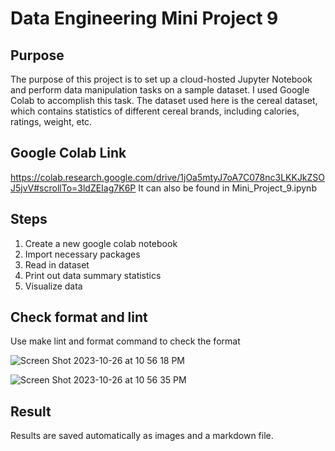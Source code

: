 # Data Engineering Mini Project 9
## Purpose
The purpose of this project is to set up a cloud-hosted Jupyter Notebook and perform data manipulation tasks on a sample dataset. I used Google Colab to accomplish this task. The dataset used here is the cereal dataset, which contains statistics of different cereal brands, including calories, ratings, weight, etc.

## Google Colab Link
https://colab.research.google.com/drive/1jOa5mtyJ7oA7C078nc3LKKJkZSOJ5jvV#scrollTo=3ldZEIag7K6P
It can also be found in Mini_Project_9.ipynb

## Steps
1. Create a new google colab notebook
2. Import necessary packages
3. Read in dataset
4. Print out data summary statistics
5. Visualize data

## Check format and lint
Use make lint and format command to check the format

![Screen Shot 2023-10-26 at 10 56 18 PM](https://github.com/nogibjj/KatherineT.DE.Mini-Project_9/assets/143833511/07aa1967-96f4-4934-a99f-3aa16b560bcd)



![Screen Shot 2023-10-26 at 10 56 35 PM](https://github.com/nogibjj/KatherineT.DE.Mini-Project_9/assets/143833511/26086d65-cb2e-4fd7-b10d-0bde2568d274)

## Result
Results are saved automatically as images and a markdown file.
